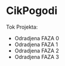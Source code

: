 # CikPogodi


Tok Projekta:
 - Odradjena FAZA 0
 - Odradjena FAZA 1
 - Odradjena FAZA 2
 - Odradjena FAZA 3
